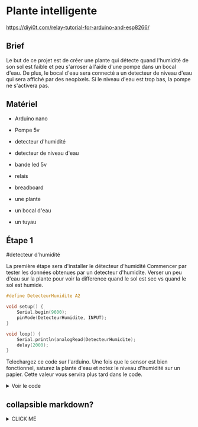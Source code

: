 # Plante intelligente

https://diyi0t.com/relay-tutorial-for-arduino-and-esp8266/


## Brief
Le but de ce projet est de créer une plante qui détecte quand l'humidité de son sol est faible et peu s'arroser
à l'aide d'une pompe dans un bocal d'eau. De plus, le bocal d'eau sera connecté a un detecteur de niveau d'eau qui sera affiché par des neopixels.
Si le niveau d'eau est trop bas, la pompe ne s'activera pas.

## Matériel
* Arduino nano
* Pompe 5v
* detecteur d'humidité
* detecteur de niveau d'eau
* bande led 5v
* relais
* breadboard

* une plante
* un bocal d'eau
* un tuyau


## Étape 1
#detecteur d'humidité

La première étape sera d'installer le détecteur d'humidité
Commencer par tester les données obtenues par un detecteur d'humidite.
Verser un peu d'eau sur la plante pour voir la difference quand le sol est sec vs quand le sol est humide.

```c
#define DetecteurHumidite A2

void setup() {
	Serial.begin(9600);
	pinMode(DetecteurHumidite, INPUT);
}

void loop() {
	Serial.println(analogRead(DetecteurHumidite);
	delay(2000);	
}
```

Telechargez ce code sur l'arduino.
Une fois que le sensor est bien fonctionnel, saturez la plante d'eau et notez le niveau d'humidité sur un papier.
Cette valeur vous servira plus tard dans le code.

<details>
	<summary>Voir le code</summary>
	</p>
	
	```c
	void verifierHumidite(){
		humidite = analogRead(DetecteurHumidite);
		Serial.println(humidite);
		//si le sol est sec, activer la pompe
		if (humidite < seuilSecheresse && niveauDeau > 0){
			Serial.println('x');
			digitalWrite(Relais, HIGH);
			delay(tempsDarrosage);
			digitalWrite(Relais, LOW);
		}
	}
	```
	
	</p>
</details>

## collapsible markdown?

<details><summary>CLICK ME</summary>
<p>

#### yes, even hidden code blocks!

```python
print("hello world!")
```

</p>
</details>